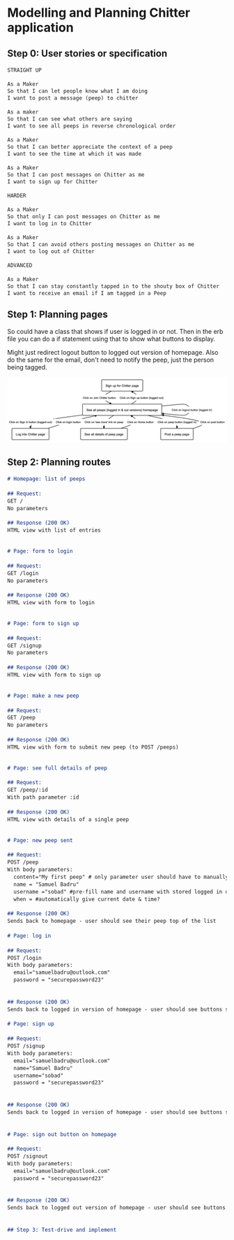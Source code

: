 # Modelling and Planning Chitter application

## Step 0: User stories or specification

```
STRAIGHT UP

As a Maker
So that I can let people know what I am doing  
I want to post a message (peep) to chitter

As a maker
So that I can see what others are saying  
I want to see all peeps in reverse chronological order

As a Maker
So that I can better appreciate the context of a peep
I want to see the time at which it was made

As a Maker
So that I can post messages on Chitter as me
I want to sign up for Chitter

HARDER

As a Maker
So that only I can post messages on Chitter as me
I want to log in to Chitter

As a Maker
So that I can avoid others posting messages on Chitter as me
I want to log out of Chitter

ADVANCED

As a Maker
So that I can stay constantly tapped in to the shouty box of Chitter
I want to receive an email if I am tagged in a Peep
```

## Step 1: Planning pages

So could have a class that shows if user is logged in or not.
Then in the erb file you can do a if statement using that to show 
what buttons to display.

Might just redirect logout button to logged out version of homepage.
Also do the same for the email, don't need to notify the peep, just the person being tagged.

![](./planningpages2.png)

## Step 2: Planning routes


```md
# Homepage: list of peeps

## Request:
GET /
No parameters

## Response (200 OK)
HTML view with list of entries
```

```md

# Page: form to login

## Request:
GET /login
No parameters

## Response (200 OK)
HTML view with form to login
```

```md

# Page: form to sign up

## Request:
GET /signup
No parameters

## Response (200 OK)
HTML view with form to sign up
```

```md

# Page: make a new peep

## Request:
GET /peep
No parameters

## Response (200 OK)
HTML view with form to submit new peep (to POST /peeps)
```

```md

# Page: see full details of peep

## Request:
GET /peep/:id
With path parameter :id

## Response (200 OK)
HTML view with details of a single peep
```

```md

# Page: new peep sent

## Request:
POST /peep
With body parameters:
  content="My first peep" # only parameter user should have to manually input
  name = "Samuel Badru"
  username ="sobad" #pre-fill name and username with stored logged in details
  when = #automatically give current date & time?

## Response (200 OK)
Sends back to homepage - user should see their peep top of the list

# Page: log in

## Request:
POST /login
With body parameters:
  email="samuelbadru@outlook.com"
  password = "securepassword23"


## Response (200 OK)
Sends back to logged in version of homepage - user should see buttons such as 'Create a peep' and 'Sign out'

# Page: sign up

## Request:
POST /signup
With body parameters:
  email="samuelbadru@outlook.com"
  name="Samuel Badru"
  username="sobad"
  password = "securepassword23"


## Response (200 OK)
Sends back to logged in version of homepage - user should see buttons such as 'Create a peep' and 'Sign out'


# Page: sign out button on homepage

## Request:
POST /signout
With body parameters:
  email="samuelbadru@outlook.com"
  password = "securepassword23"


## Response (200 OK)
Sends back to logged out version of homepage - user should see buttons such as 'Log in' and 'Sign up'


## Step 3: Test-drive and implement

